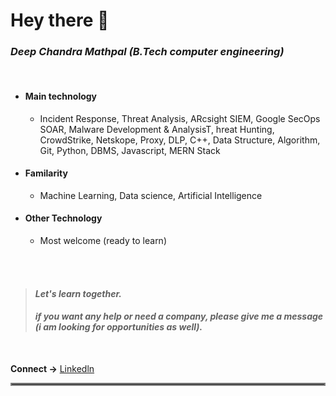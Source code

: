 # Hey there 👋

### ***Deep Chandra Mathpal (B.Tech computer engineering)***
<br>

- #### Main technology
  - Incident Response, Threat Analysis, ARcsight SIEM, Google SecOps SOAR, Malware Development & AnalysisT, hreat Hunting, CrowdStrike, Netskope, Proxy, DLP, C++,        Data Structure, Algorithm, Git, Python, DBMS, Javascript, MERN Stack
- #### Familarity
  - Machine Learning, Data science, Artificial Intelligence
- #### Other Technology
  - Most welcome (ready to learn)
<br>
<br>

> #### *Let's learn together.*
> #### *if you want any help or need a company, please give me a message (i am looking for opportunities as well).*
<br>

**Connect ->**  [Linkedln](https://www.linkedin.com/in/deepchandramathpal/)

<hr style="border:2px solid gray">
<!---
Deep-Chandra-Mathpal/Deep-Chandra-Mathpal is a ✨ special ✨ repository because its `README.md` (this file) appears on your GitHub profile.
You can click the Preview link to take a look at your changes.
--->
